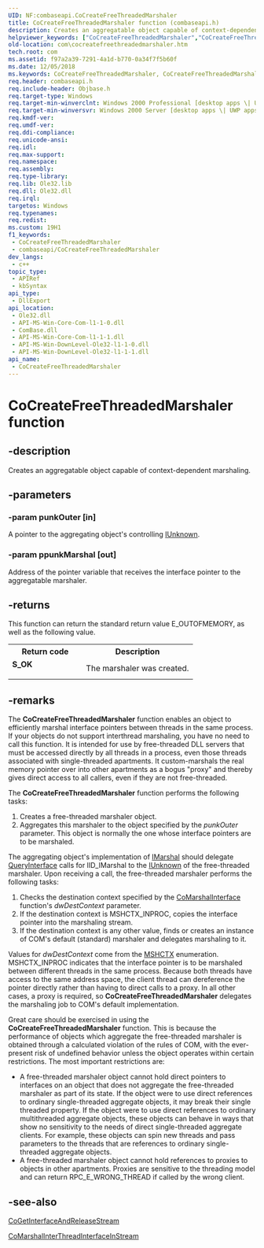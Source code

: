 ```yaml
---
UID: NF:combaseapi.CoCreateFreeThreadedMarshaler
title: CoCreateFreeThreadedMarshaler function (combaseapi.h)
description: Creates an aggregatable object capable of context-dependent marshaling.
helpviewer_keywords: ["CoCreateFreeThreadedMarshaler","CoCreateFreeThreadedMarshaler function [COM]","_com_CoCreateFreeThreadedMarshaler","com.cocreatefreethreadedmarshaler","combaseapi/CoCreateFreeThreadedMarshaler"]
old-location: com\cocreatefreethreadedmarshaler.htm
tech.root: com
ms.assetid: f97a2a39-7291-4a1d-b770-0a34f7f5b60f
ms.date: 12/05/2018
ms.keywords: CoCreateFreeThreadedMarshaler, CoCreateFreeThreadedMarshaler function [COM], _com_CoCreateFreeThreadedMarshaler, com.cocreatefreethreadedmarshaler, combaseapi/CoCreateFreeThreadedMarshaler
req.header: combaseapi.h
req.include-header: Objbase.h
req.target-type: Windows
req.target-min-winverclnt: Windows 2000 Professional [desktop apps \| UWP apps]
req.target-min-winversvr: Windows 2000 Server [desktop apps \| UWP apps]
req.kmdf-ver: 
req.umdf-ver: 
req.ddi-compliance: 
req.unicode-ansi: 
req.idl: 
req.max-support: 
req.namespace: 
req.assembly: 
req.type-library: 
req.lib: Ole32.lib
req.dll: Ole32.dll
req.irql: 
targetos: Windows
req.typenames: 
req.redist: 
ms.custom: 19H1
f1_keywords:
 - CoCreateFreeThreadedMarshaler
 - combaseapi/CoCreateFreeThreadedMarshaler
dev_langs:
 - c++
topic_type:
 - APIRef
 - kbSyntax
api_type:
 - DllExport
api_location:
 - Ole32.dll
 - API-MS-Win-Core-Com-l1-1-0.dll
 - ComBase.dll
 - API-MS-Win-Core-Com-l1-1-1.dll
 - API-MS-Win-DownLevel-Ole32-l1-1-0.dll
 - API-MS-Win-DownLevel-Ole32-l1-1-1.dll
api_name:
 - CoCreateFreeThreadedMarshaler
---
```


# CoCreateFreeThreadedMarshaler function


## -description

Creates an aggregatable object capable of context-dependent marshaling.

## -parameters

### -param punkOuter [in]

A pointer to the aggregating object's controlling <a href="/windows/desktop/api/unknwn/nn-unknwn-iunknown">IUnknown</a>.

### -param ppunkMarshal [out]

Address of the pointer variable that receives the interface pointer to the aggregatable marshaler.

## -returns

This function can return the standard return value E_OUTOFMEMORY, as well as the following value.

<table>
<tr>
<th>Return code</th>
<th>Description</th>
</tr>
<tr>
<td width="40%">
<dl>
<dt><b>S_OK</b></dt>
</dl>
</td>
<td width="60%">
The marshaler was created.

</td>
</tr>
</table>

## -remarks

The <b>CoCreateFreeThreadedMarshaler</b> function enables an object to efficiently marshal interface pointers between threads in the same process. If your objects do not support interthread marshaling, you have no need to call this function. It is intended for use by free-threaded DLL servers that must be accessed directly by all threads in a process, even those threads associated with single-threaded apartments. It custom-marshals the real memory pointer over into other apartments as a bogus "proxy" and thereby gives direct access to all callers, even if they are not free-threaded.

The <b>CoCreateFreeThreadedMarshaler</b> function performs the following tasks: 



<ol>
<li>Creates a free-threaded marshaler object.</li>
<li>Aggregates this marshaler to the object specified by the <i>punkOuter</i> parameter. This object is normally the one whose interface pointers are to be marshaled.</li>
</ol>
The aggregating object's implementation of <a href="/windows/desktop/api/objidl/nn-objidl-imarshal">IMarshal</a> should delegate <a href="/windows/desktop/api/unknwn/nf-unknwn-iunknown-queryinterface(q)">QueryInterface</a> calls for IID_IMarshal to the <a href="/windows/desktop/api/unknwn/nn-unknwn-iunknown">IUnknown</a> of the free-threaded marshaler. Upon receiving a call, the free-threaded marshaler performs the following tasks: 



<ol>
<li>Checks the destination context specified by the <a href="/windows/desktop/api/combaseapi/nf-combaseapi-comarshalinterface">CoMarshalInterface</a> function's <i>dwDestContext</i> parameter.</li>
<li>If the destination context is MSHCTX_INPROC, copies the interface pointer into the marshaling stream.</li>
<li>If the destination context is any other value, finds or creates an instance of COM's default (standard) marshaler and delegates marshaling to it.
</li>
</ol>
Values for <i>dwDestContext</i> come from the <a href="/windows/desktop/api/wtypesbase/ne-wtypesbase-mshctx">MSHCTX</a> enumeration. MSHCTX_INPROC indicates that the interface pointer is to be marshaled between different threads in the same process. Because both threads have access to the same address space, the client thread can dereference the pointer directly rather than having to direct calls to a proxy. In all other cases, a proxy is required, so <b>CoCreateFreeThreadedMarshaler</b> delegates the marshaling job to COM's default implementation.



Great care should be exercised in using the <b>CoCreateFreeThreadedMarshaler</b> function. This is because the performance of objects which aggregate the free-threaded marshaler is obtained through a calculated violation of the rules of COM, with the ever-present risk of undefined behavior unless the object operates within certain restrictions. The most important restrictions are:

<ul>
<li>A free-threaded marshaler object cannot hold direct pointers to interfaces on an object that does not aggregate the free-threaded marshaler as part of its state. If the object were to use direct references to ordinary single-threaded aggregate objects, it may break their single threaded property. If the object were to use direct references to ordinary multithreaded aggregate objects, these objects can behave in ways that show no sensitivity to the needs of direct single-threaded aggregate clients. For example, these objects can spin new threads and pass parameters to the threads that are references to ordinary single-threaded aggregate objects.
</li>
<li>A free-threaded marshaler object cannot hold references to proxies to objects in other apartments. Proxies are sensitive to the threading model and can return RPC_E_WRONG_THREAD if called by the wrong client.
</li>
</ul>

## -see-also

<a href="/windows/desktop/api/combaseapi/nf-combaseapi-cogetinterfaceandreleasestream">CoGetInterfaceAndReleaseStream</a>



<a href="/windows/desktop/api/combaseapi/nf-combaseapi-comarshalinterthreadinterfaceinstream">CoMarshalInterThreadInterfaceInStream</a>